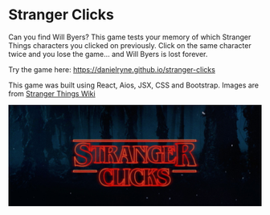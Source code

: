 # Stranger Clicks

Can you find Will Byers? This game tests your memory of which Stranger Things characters you clicked on previously. Click on the same character twice and you lose the game... and Will Byers is lost forever. 

Try the game here: https://danielryne.github.io/stranger-clicks 

This game was built using React, Aios, JSX, CSS and Bootstrap. Images are from [Stranger Things Wiki](http://strangerthings.wikia.com/wiki/Stranger_Things_Wiki)

![Stranger Clicks Image](https://github.com/danielryne/memorygame/blob/master/src/components/Header/stranger-clicks.png)